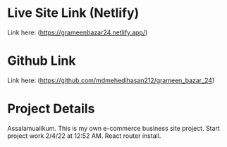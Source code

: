 # Live Site Link (Netlify)

Link here: (https://grameenbazar24.netlify.app/)

# Github Link 

Link here: (https://github.com/mdmehedihasan212/grameen_bazar_24)

# Project Details

Assalamualikum. This is my own e-commerce business site project. Start project work 2/4/22 at 12:52 AM. React router install.